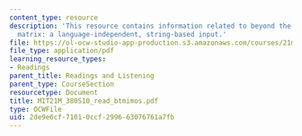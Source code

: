 ```yaml
---
content_type: resource
description: 'This resource contains information related to beyond the transition
  matrix: a language-independent, string-based input.'
file: https://ol-ocw-studio-app-production.s3.amazonaws.com/courses/21m-380-music-and-technology-algorithmic-and-generative-music-spring-2010/2de9e6cf71010ccf299663076761a7fb_MIT21M_380S10_read_btmimos.pdf
file_type: application/pdf
learning_resource_types:
- Readings
parent_title: Readings and Listening
parent_type: CourseSection
resourcetype: Document
title: MIT21M_380S10_read_btmimos.pdf
type: OCWFile
uid: 2de9e6cf-7101-0ccf-2996-63076761a7fb
---
```

